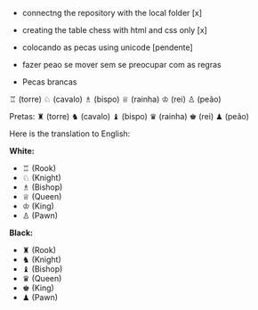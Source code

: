 - connectng the repository with the local folder [x]
- creating the table chess with html and css only [x]
- colocando as pecas using unicode [pendente]

- fazer peao se mover sem se preocupar com as regras




* Pecas brancas

♖ (torre)
♘ (cavalo)
♗ (bispo)
♕ (rainha)
♔ (rei)
♙ (peão)

Pretas:
♜ (torre)
♞ (cavalo)
♝ (bispo)
♛ (rainha)
♚ (rei)
♟ (peão)


Here is the translation to English:

**White:**
- ♖ (Rook)
- ♘ (Knight)
- ♗ (Bishop)
- ♕ (Queen)
- ♔ (King)
- ♙ (Pawn)

**Black:**
- ♜ (Rook)
- ♞ (Knight)
- ♝ (Bishop)
- ♛ (Queen)
- ♚ (King)
- ♟ (Pawn)